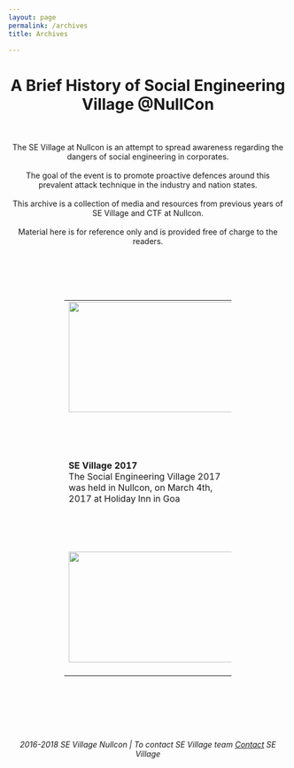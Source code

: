 ```yaml
---
layout: page
permalink: /archives
title: Archives

---
```




<html>
<body>
<center>

<h1>A Brief History of Social Engineering Village @NullCon</h1><br></center> 
<center>
 <br>The SE Village at Nullcon is an attempt to spread awareness regarding the dangers of social engineering in corporates.  <br />
 <br>The goal of the event is to promote proactive defences around this prevalent attack technique in the industry and nation states.<br />
 <br>This archive is a collection of media and resources from previous years of SE Village and CTF at Nullcon. <br />
 <br>Material here is for reference only and is provided free of charge to the readers.<br />
</center> 

<br /><br /><br /><br />

<center>
<table style="width:60%" border="0">
	

  <tr>
    <td><a href="../archives/sev-2018" target="_blank"><img src="../images/sev-logo-black.JPG" height="200" width="300" /></a><br><br></td>
    <td><b>SE Village 2018</b><br>The Social Engineering Village 2018 was held in Nullcon, on March 2nd-3rd, 2018 at Holiday Inn in Goa<br> <br /></td>
  </tr>

  <tr>
    <td><b>SE Village 2017</b><br>The Social Engineering Village 2017 was held in Nullcon, on March 4th, 2017 at Holiday Inn  in Goa<br> <br /></td>
    <td><a href="../archives/sev-2017" target="_blank"><img src="../images/sev-logo-white.jpg" height="200" width="300" /></a><br><br></td>
  </tr>

  <tr>
    <td><a href="../archives/sev-2016" target="_blank"><img src="../images/sev-logo-white.jpg" height="200" width="300" /></a><br><br></td>
    <td><b>SE Village 2016</b><br>The Social Engineering Village 2016 was held in Nullcon, on March 11th, 2016 at Bogmallo Beach Resort in Goa<br> <br /></td>
  </tr>
</table>

</center> 

<br /><br /><br /><br /><br />



<footer>
<center>	
   <p><i>2016-2018 SE Village Nullcon | To contact SE Village team <u><a href='mailto:sevillagenullcon@gmail.com'>Contact</a></u> SE Village</i></p>
</center> 
</footer>

</body>
</html>
